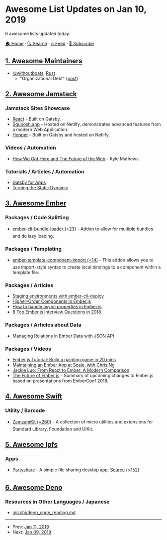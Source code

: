 # Awesome List Updates on Jan 10, 2019

6 awesome lists updated today.

[🏠 Home](/README.md) · [🔍 Search](https://www.trackawesomelist.com/search/) · [🔥 Feed](https://www.trackawesomelist.com/rss.xml) · [📮 Subscribe](https://trackawesomelist.us17.list-manage.com/subscribe?u=d2f0117aa829c83a63ec63c2f&id=36a103854c)



## [1. Awesome Maintainers](/content/nayafia/awesome-maintainers/README.md)

*   [@withoutboats](https://github.com/withoutboats), [Rust](https://github.com/rust-lang)
    *   "Organizational Debt" ([post](https://boats.gitlab.io/blog/post/rust-2019/))

## [2. Awesome Jamstack](/content/automata/awesome-jamstack/README.md)

### Jamstack Sites Showcase

*   [React](https://reactjs.org/) - Built on Gatsby.
*   [Squoosh.app](https://squoosh.app/) - Hosted on Netlify, demonstrates advanced features from a modern Web Application.
*   [Hopper](https://travel.hopper.com/) - Built on Gatsby and hosted on Netlify.

### Videos / Automation

*   [How We Got Here and The Future of the Web](https://www.gatsbyjs.com/gatsby-days-keynote-kyle/) - Kyle Mathews.

### Tutorials / Articles / Automation

*   [Gatsby for Apps](https://www.gatsbyjs.org/blog/2018-11-07-gatsby-for-apps/)
*   [Turning the Static Dynamic](https://www.gatsbyjs.org/blog/2018-12-17-turning-the-static-dynamic/)

## [3. Awesome Ember](/content/ember-community-russia/awesome-ember/README.md)

### Packages / Code Splitting

*   [ember-cli-bundle-loader (⭐23)](https://github.com/MiguelMadero/ember-cli-bundle-loader) - Addon to allow for multiple bundles and do lazy loading.

### Packages / Templating

*   [ember-template-component-import (⭐14)](https://github.com/crashco/ember-template-component-import) - This addon allows you to use import-style syntax to create local bindings to a component within a template file.

### Packages / Articles

*   [Staging environments with ember-cli-deploy](http://blog.firstiwaslike.com/staging-environments-with-ember-cli-deploy/)
*   [Higher-Order Components in Ember.js](https://www.chriskrycho.com/2018/higher-order-components-in-emberjs.html)
*   [How to handle async properties in Ember.js](https://medium.com/macsour/how-to-handle-async-abilities-with-ember-can-22d90df056ed)
*   [8 Top Ember.js Interview Questions in 2018](http://blog.honeypot.io/emberjs-interview-questions-2018/)

### Packages / Articles about Data

*   [Managing Relations in Ember Data with JSON API](https://www.mediasuite.co.nz/blog/managing-relations-ember-data-json-api/)

### Packages / Videos

*   [Ember.js Tutorial: Build a painting game in 20 mins](https://www.youtube.com/watch?v=N4KrBuO0RRE)
*   [Maintaining an Ember App at Scale, with Chris Ng](https://www.youtube.com/watch?v=gyGZHydh0Hw\&feature=em-uploademail)
*   [Jackie Luo: From React to Ember: A Modern Comparison](https://www.youtube.com/watch?v=7yxr4iBrZsw)
*   [The Future of Ember js](https://www.youtube.com/watch?v=4b9VbB2bnfw) - Summary of upcoming changes to Ember.js based on presentations from EmberConf 2018.

## [4. Awesome Swift](/content/matteocrippa/awesome-swift/README.md)

### Utility / Barcode

*   [ZamzamKit (⭐260)](https://github.com/ZamzamInc/ZamzamKit) - A collection of micro utilities and extensions for Standard Library, Foundation and UIKit.

## [5. Awesome Ipfs](/content/ipfs/awesome-ipfs/README.md)

### Apps

*   [Partyshare](https://busterlabs.github.io/Partyshare) - A simple file sharing desktop app. [Source (⭐152)](https://github.com/BusterLabs/Partyshare)

## [6. Awesome Deno](/content/denolib/awesome-deno/README.md)

### Resources in Other Languages / Japanese

*   [mizchi/deno\_code\_reading.md](https://gist.github.com/mizchi/31e5628751330b624a0e8ada9e739b1e)

---

- Prev: [Jan 11, 2019](/content/2019/01/11/README.md)
- Next: [Jan 09, 2019](/content/2019/01/09/README.md)